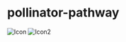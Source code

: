 # pollinator-pathway
![Icon](https://user-images.githubusercontent.com/67928730/172035019-bf61927d-bef7-4ff1-857c-1c72ea65a71e.png)
![Icon2](https://user-images.githubusercontent.com/67928730/172039612-c7a366bc-f21b-49de-95f0-8c0efcd6e887.png)
